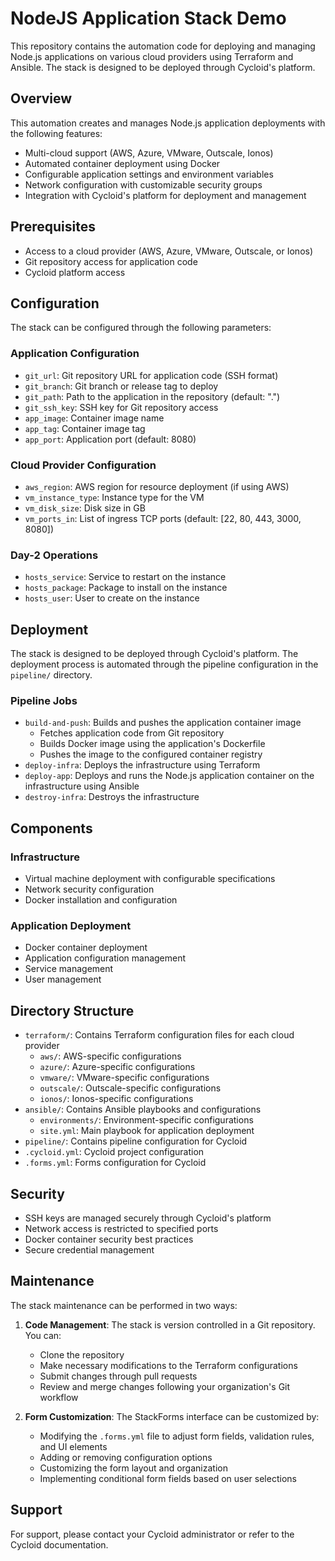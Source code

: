 # NodeJS Application Stack Demo

This repository contains the automation code for deploying and managing Node.js applications on various cloud providers using Terraform and Ansible. The stack is designed to be deployed through Cycloid's platform.

## Overview

This automation creates and manages Node.js application deployments with the following features:
- Multi-cloud support (AWS, Azure, VMware, Outscale, Ionos)
- Automated container deployment using Docker
- Configurable application settings and environment variables
- Network configuration with customizable security groups
- Integration with Cycloid's platform for deployment and management

## Prerequisites

- Access to a cloud provider (AWS, Azure, VMware, Outscale, or Ionos)
- Git repository access for application code
- Cycloid platform access

## Configuration

The stack can be configured through the following parameters:

### Application Configuration
- `git_url`: Git repository URL for application code (SSH format)
- `git_branch`: Git branch or release tag to deploy
- `git_path`: Path to the application in the repository (default: ".")
- `git_ssh_key`: SSH key for Git repository access
- `app_image`: Container image name
- `app_tag`: Container image tag
- `app_port`: Application port (default: 8080)

### Cloud Provider Configuration
- `aws_region`: AWS region for resource deployment (if using AWS)
- `vm_instance_type`: Instance type for the VM
- `vm_disk_size`: Disk size in GB
- `vm_ports_in`: List of ingress TCP ports (default: [22, 80, 443, 3000, 8080])

### Day-2 Operations
- `hosts_service`: Service to restart on the instance
- `hosts_package`: Package to install on the instance
- `hosts_user`: User to create on the instance

## Deployment

The stack is designed to be deployed through Cycloid's platform. The deployment process is automated through the pipeline configuration in the `pipeline/` directory.

### Pipeline Jobs

- `build-and-push`: Builds and pushes the application container image
  - Fetches application code from Git repository
  - Builds Docker image using the application's Dockerfile
  - Pushes the image to the configured container registry
- `deploy-infra`: Deploys the infrastructure using Terraform
- `deploy-app`: Deploys and runs the Node.js application container on the infrastructure using Ansible
- `destroy-infra`: Destroys the infrastructure

## Components

### Infrastructure
- Virtual machine deployment with configurable specifications
- Network security configuration
- Docker installation and configuration

### Application Deployment
- Docker container deployment
- Application configuration management
- Service management
- User management

## Directory Structure

- `terraform/`: Contains Terraform configuration files for each cloud provider
  - `aws/`: AWS-specific configurations
  - `azure/`: Azure-specific configurations
  - `vmware/`: VMware-specific configurations
  - `outscale/`: Outscale-specific configurations
  - `ionos/`: Ionos-specific configurations
- `ansible/`: Contains Ansible playbooks and configurations
  - `environments/`: Environment-specific configurations
  - `site.yml`: Main playbook for application deployment
- `pipeline/`: Contains pipeline configuration for Cycloid
- `.cycloid.yml`: Cycloid project configuration
- `.forms.yml`: Forms configuration for Cycloid

## Security

- SSH keys are managed securely through Cycloid's platform
- Network access is restricted to specified ports
- Docker container security best practices
- Secure credential management

## Maintenance

The stack maintenance can be performed in two ways:

1. **Code Management**: The stack is version controlled in a Git repository. You can:
   - Clone the repository
   - Make necessary modifications to the Terraform configurations
   - Submit changes through pull requests
   - Review and merge changes following your organization's Git workflow

2. **Form Customization**: The StackForms interface can be customized by:
   - Modifying the `.forms.yml` file to adjust form fields, validation rules, and UI elements
   - Adding or removing configuration options
   - Customizing the form layout and organization
   - Implementing conditional form fields based on user selections

## Support

For support, please contact your Cycloid administrator or refer to the Cycloid documentation.

